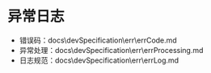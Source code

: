 # 异常日志

* 错误码：docs\devSpecification\err\errCode.md
* 异常处理：docs\devSpecification\err\errProcessing.md
* 日志规范：docs\devSpecification\err\errLog.md